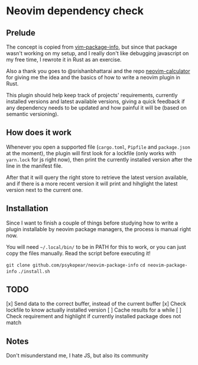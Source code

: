 # Neovim dependency check

## Prelude
The concept is copied from [vim-package-info](https://github.com/meain/vim-package-info),
but since that package wasn't working on my setup, and I really don't like debugging javascript
on my free time, I rewrote it in Rust as an exercise.

Also a thank you goes to @srishanbhattarai and the repo [neovim-calculator](https://github.com/srishanbhattarai/neovim-calculator)
for giving me the idea and the basics of how to write a neovim plugin in Rust.

This plugin should help keep track of projects' requirements, currently installed versions and latest available versions, giving
a quick feedback if any dependency needs to be updated and how painful it will be (based on semantic versioning).

## How does it work
Whenever you open a supported file (`cargo.toml`, `Pipfile` and `package.json` at the moment), the plugin will first
look for a lockfile (only works with `yarn.lock` for js right now), then print the currently installed version after the line in the manifest file.

After that it will query the right store to retrieve the latest version available, and if there is a more recent version
it will print and hihglight the latest version next to the current one.

## Installation
Since I want to finish a couple of things before studying how to write a plugin installable by neovim package managers, the process is manual right now.

You will need `~/.local/bin/` to be in PATH for this to work, or you can just copy the files manually.
Read the script before executing it!

`git clone github.com/psykopear/neovim-package-info`
`cd neovim-package-info`
`./install.sh`

## TODO
[x] Send data to the correct buffer, instead of the current buffer
[x] Check lockfile to know actually installed version
[ ] Cache results for a while
[ ] Check requirement and highlight if currently installed package does not match

## Notes
Don't misunderstand me, I hate JS, but also its community
